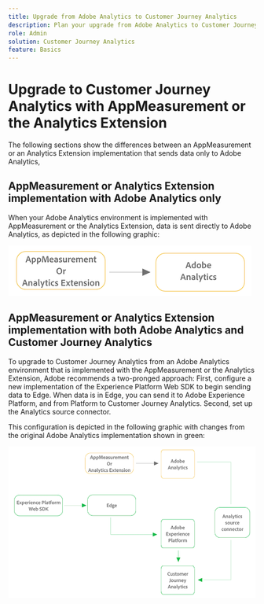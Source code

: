```yaml
---
title: Upgrade from Adobe Analytics to Customer Journey Analytics
description: Plan your upgrade from Adobe Analytics to Customer Journey Analytics
role: Admin
solution: Customer Journey Analytics
feature: Basics
---
```

# Upgrade to Customer Journey Analytics with AppMeasurement or the Analytics Extension

The following sections show the differences between an AppMeasurement or an Analytics Extension implementation that sends data only to Adobe Analytics, 

## AppMeasurement or Analytics Extension implementation with Adobe Analytics only

When your Adobe Analytics environment is implemented with AppMeasurement or the Analytics Extension, data is sent directly to Adobe Analytics, as depicted in the following graphic:

![Anlytics WebSDK implementation AA only](assets/appmeasurement-analytics-extension-aa.png)

## AppMeasurement or Analytics Extension implementation with both Adobe Analytics and Customer Journey Analytics

To upgrade to Customer Journey Analytics from an Adobe Analytics environment that is implemented with the AppMeasurement or the Analytics Extension, Adobe recommends a two-pronged approach: First, configure a new implementation of the Experience Platform Web SDK to begin sending data to Edge. When data is in Edge, you can send it to Adobe Experience Platform, and from Platform to Customer Journey Analytics. Second, set up the Analytics source connector. 

This configuration is depicted in the following graphic with changes from the original Adobe Analytics implementation shown in green:

![Analytics Extension implementation](assets/appmeasurement-analytics-extension-cja.png)



